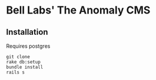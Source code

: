# Bell Labs' The Anomaly CMS
## Installation
Requires postgres
```
git clone
rake db:setup
bundle install
rails s
```



